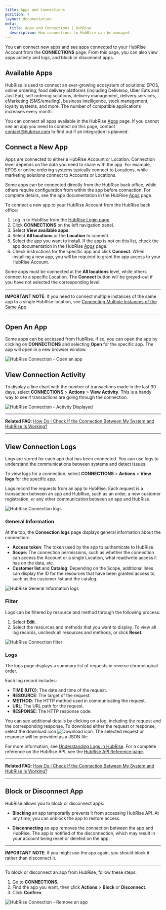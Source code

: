 ```yaml
---
title: Apps and Connections
position: 4
layout: documentation
meta:
  title: Apps and Connections | HubRise
  description: How connections to HubRise can be managed.
---
```


You can connect new apps and see apps connected to your HubRise Account from the **CONNECTIONS** page. From this page, you can also view apps activity and logs, and block or disconnect apps.

## Available Apps

HubRise is used to connect an ever-growing ecosystem of solutions: EPOS, online ordering, food delivery platforms (including Deliveroo, Uber Eats and Just Eat), self ordering solutions, delivery management, delivery services, eMarketing (SMS/emailing), business intelligence, stock management, loyalty systems, and more. The number of compatible applications increases every month.

You can connect all apps available in the HubRise [Apps](/apps) page. If you cannot see an app you need to connect on this page, contact contact@hubrise.com to find out if an integration is planned.

## Connect a New App

Apps are connected to either a HubRise Account or Location. Connection level depends on the data you need to share with the app. For example, EPOS or online ordering systems typically connect to Locations, while marketing solutions connect to Accounts or Locations.

Some apps can be connected directly from the HubRise back office, while others require configuration from within the app before connection. For complete details, see the app documentation in the HubRise [Apps](/apps) page.

To connect a new app to your HubRise Account from the HubRise back office:

1. Log in to HubRise from the [HubRise Login page](https://manager.hubrise.com/login).
1. Click **CONNECTIONS** on the left navigation panel.
1. Select **View available apps**.
1. Select **All locations** or the **Location** to connect.
1. Select the app you want to install. If the app is not on this list, check the app documentation in the HubRise [Apps](/apps) page.
1. Check instructions for the specific app and click **Connect**. When installing a new app, you will be required to grant the app access to your HubRise Account.

Some apps must be connected at the **All locations** level, while others connect to a specific Location. The **Connect** button will be greyed-out if you have not selected the corresponding level.

---

**IMPORTANT NOTE**: If you need to connect multiple instances of the same app to a single HubRise location, see [Connecting Multiple Instances of the Same App](/docs/faqs/connect-multiple-instances-same-app/).

---

## Open An App

Some apps can be accessed from HubRise. If so, you can open the app by clicking on **CONNECTIONS** and selecting **Open** for the specific app. The app will open in a new browser window.

![HubRise Connection - Open an app](./images/011-2x-connections-open-app.png)

## View Connection Activity

To display a line chart with the number of transactions made in the last 30 days, select **CONNECTIONS** > **Actions** > **View Activity**. This is a handy way to see if transactions are going through the connection.

![HubRise Connection - Activity Displayed](./images/080-connection-activity.png)

---

**Related FAQ**: [How Do I Check If the Connection Between My System and HubRise Is Working?](/docs/faqs/check-connection-between-my-system-and-hubrise/)

---

## View Connection Logs

Logs are stored for each app that has been connected. You can use logs to understand the communications between systems and detect issues.

To view logs for a connection, select **CONNECTIONS** > **Actions** > **View logs** for the specific app.

Logs record the requests from an app to HubRise. Each request is a transaction between an app and HubRise, such as an order, a new customer registration, or any other communication between an app and HubRise.

![HubRise Connection logs](./images/050-2x-connection-logs.png)

### General Information

At the top, the **Connection logs** page displays general information about the connection:

- **Access token**: The token used by the app to authenticate to HubRise.
- **Scope**: The connection permissions, such as whether the connection can access the Account or a single Location, what read/write access it has on the data, etc.
- **Customer list** and **Catalog**: Depending on the Scope, additional lines can display the ID for the resources that have been granted access to, such as the customer list and the catalog.

![HubRise General Information logs](./images/051-2x-general-information-logs.png)

### Filter

Logs can be filtered by resource and method through the following process:

1. Select **Edit**.
1. Select the resources and methods that you want to display. To view all log records, uncheck all resources and methods, or click **Reset**.

![HubRise Connection filter](./images/052-2x-filter-logs.png)

### Logs

The logs page displays a summary list of requests in reverse chronological order.

Each log record includes:

- **TIME (UTC)**: The date and time of the request.
- **RESOURCE**: The target of the request.
- **METHOD**: The HTTP method used in communicating the request.
- **URL**: The URL path for the request.
- **RESPONSE**: The HTTP response code.

You can see additional details by clicking on a log, including the request and the corresponding response.
To download either the request or response, select the download icon <InlineImage width="15" height="14">![Download icon](../images/058-download.png)</InlineImage>. The selected request or response will be provided as a JSON file.

For more information, see [Understanding Logs in HubRise](/docs/hubrise-logs). For a complete reference on the HubRise API, see the [HubRise API Reference page](/developers/api/general-concepts).

---

**Related FAQ**: [How Do I Check If the Connection Between My System and HubRise Is Working?](/docs/faqs/check-connection-between-my-system-and-hubrise/)

---

## Block or Disconnect App

HubRise allows you to block or disconnect apps:

- **Blocking** an app temporarily prevents it from accessing HubRise API. At any time, you can unblock the app to restore access.

- **Disconnecting** an app removes the connection between the app and HubRise. The app is notified of the disconnection, which may result in your account being reset or deleted on the app.

---

**IMPORTANT NOTE**: If you might use the app again, you should block it rather than disconnect it.

---

To block or disconnect an app from HubRise, follow these steps:

1. Go to **CONNECTIONS**.
2. Find the app you want, then click **Actions** > **Block** or **Disconnect**.
3. Click **Confirm**.

![HubRise Connection - Remove an app](./images/014-2x-connections-disconnect-app.png)
